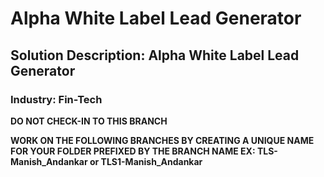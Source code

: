 # Alpha White Label Lead Generator
## Solution Description: Alpha White Label Lead Generator
### Industry: Fin-Tech

**DO NOT CHECK-IN TO THIS BRANCH**

**WORK ON THE FOLLOWING BRANCHES BY CREATING A UNIQUE NAME FOR YOUR FOLDER PREFIXED BY THE BRANCH NAME EX: TLS-Manish_Andankar or TLS1-Manish_Andankar**

